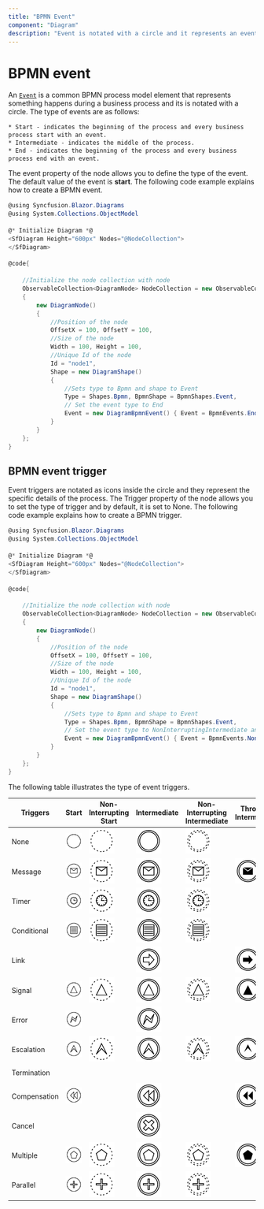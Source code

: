 ```yaml
---
title: "BPMN Event"
component: "Diagram"
description: "Event is notated with a circle and it represents an event in a business process"
---
```


# BPMN event

An [`Event`](https://help.syncfusion.com/cr/blazor/Syncfusion.Blazor~Syncfusion.Blazor.Diagrams.DiagramBpmnEvent~Event.html) is a common BPMN process model element that represents something happens during a business process and its is notated with a circle. The type of events are as follows:

    * Start - indicates the beginning of the process and every business process start with an event.
    * Intermediate - indicates the middle of the process.
    * End - indicates the beginning of the process and every business process end with an event.

The event property of the node allows you to define the type of the event. The default value of the event is **start**. The following code example explains how to create a BPMN event.

```csharp
@using Syncfusion.Blazor.Diagrams
@using System.Collections.ObjectModel

@* Initialize Diagram *@
<SfDiagram Height="600px" Nodes="@NodeCollection">
</SfDiagram>

@code{

    //Initialize the node collection with node
    ObservableCollection<DiagramNode> NodeCollection = new ObservableCollection<DiagramNode>()
    {
        new DiagramNode()
        {
            //Position of the node
            OffsetX = 100, OffsetY = 100,
            //Size of the node
            Width = 100, Height = 100,
            //Unique Id of the node
            Id = "node1",
            Shape = new DiagramShape()
            {
                //Sets type to Bpmn and shape to Event
                Type = Shapes.Bpmn, BpmnShape = BpmnShapes.Event,
                // Set the event type to End
                Event = new DiagramBpmnEvent() { Event = BpmnEvents.End }
            }
        }
    };
}
```

## BPMN event trigger

Event triggers are notated as icons inside the circle and they represent the specific details of the process. The Trigger property of the node allows you to set the type of trigger and by default, it is set to None. The following code example explains how to create a BPMN trigger.

```csharp
@using Syncfusion.Blazor.Diagrams
@using System.Collections.ObjectModel

@* Initialize Diagram *@
<SfDiagram Height="600px" Nodes="@NodeCollection">
</SfDiagram>

@code{

    //Initialize the node collection with node
    ObservableCollection<DiagramNode> NodeCollection = new ObservableCollection<DiagramNode>()
    {
        new DiagramNode()
        {
            //Position of the node
            OffsetX = 100, OffsetY = 100,
            //Size of the node
            Width = 100, Height = 100,
            //Unique Id of the node
            Id = "node1",
            Shape = new DiagramShape()
            {
                //Sets type to Bpmn and shape to Event
                Type = Shapes.Bpmn, BpmnShape = BpmnShapes.Event,
                // Set the event type to NonInterruptingIntermediate and set the trigger as message
                Event = new DiagramBpmnEvent() { Event = BpmnEvents.NonInterruptingIntermediate, Trigger = BpmnTriggers.Message }
            }
        }
    };
}
```

The following table illustrates the type of event triggers.

| Triggers | Start | Non-Interrupting Start | Intermediate | Non-Interrupting Intermediate | Throwing Intermediate | End |
| -------- | -------- | -------- | -------- | -------- | -------- | -------- |
| None | ![None Trigger Start event BPMN Shape](../images/None1.png)  | ![None Trigger Interupting event BPMN Shape](../images/None2.png) | ![None Trigger Intermediate event  BPMN Shape](../images/None3.png) | ![None Trigger NonInteruptingIntermediate BPMNShape](../images/None4.png) | | ![None Trigger End event  event  BPMNShape](../images/None5.png) |
| Message | ![Message Trigger Start Event BPMN Shape](../images/Message1.png) | ![Message Trigger NonInterupting Event BPMN Shape](../images/Message2.png) | ![Message Trigger Intermediate Event BPMN Shape](../images/Message3.png) | ![Message Trigger NonInteruptingIntermediate Event BPMN Shape](../images/Message4.png) |![Message Trigger ThrowingIntermediate Event BPMNShape](../images/Message5.png) | ![Message Trigger End Event BPMN EndShape](../images/Message6.png) |
| Timer | ![Timer Trigger Start Event BPMNShape](../images/Timer1.png) | ![Timer Trigger NonInterupting Event BPMN Shape](../images/Timer2.png) | ![Timer Trigger Intermediate Event BPMN Shape](../images/Timer3.png)|![Timer Trigger NonInteruptingIntermediate  Event BPMN Shape](../images/Timer4.png) | | |
| Conditional | ![Conditional Trigger Start BPMN Shape](../images/Conditional1.png) | ![Conditional Trigger NonInterupting BPMN Shape](../images/Conditional2.png) | ![Conditional Trigger Intermediate BPMN Shape](../images/Conditional3.png) |![Conditional Trigger NonInteruptingIntermediateBPMNShape](../images/Conditional4.png) | | |
| Link | | |![Link Trigger Intermediate Event BPMNShape](../images/Link1.png) | | ![Link Trigger ThrowingIntermediate  Event BPMN Shape](../images/Link2.png) | |
| Signal | ![Signal Trigger Start Event BPMN Shape](../images/Signal1.png) | ![Signal Trigger NonInterrupting Event BPMN Shape](../images/Signal2.png) | ![Signal Trigger Intermediate Event BPMN Shape](../images/Signal3.png) | ![Signal Trigger NonInterrupting Event BPMN Shape](../images/Signal4.png) | ![SignalThrowing Trigger Intermediate  Event BPMN Shape](../images/Signal5.png) | ![Signal Trigger End Event BPMN Shape](../images/Signal6.png) |
| Error | ![Error Trigger Start Event BPMN Shape](../images/Error1.png) | | ![Error Trigger Intermediate Event BPMN Shape](../images/Error2.png) | | | ![Error Trigger End Event BPMN Shape](../images/Error3.png)|
| Escalation | ![Escalation Trigger Start Event BPMN Shape](../images/Esclation1.png) | ![Escalation  Trigger  Non-Interrupting  Event BPMN Shape](../images/Esclation2.png) | ![Escalation  Trigger  Intermediate  Event BPMN Shape](../images/Esclation3.png) | ![Escalation  Trigger Non-Interrupting  Event BPMN Shape](../images/Esclation4.png)| ![Escalation  Trigger  Throwing Intermediate Event  BPMN Shape](../images/Esclation5.png) |  ![Escalation  Trigger  End Event BPMN Shape](../images/Esclation6.png)|
| Termination | | | | | | ![Termination Trigger End  Event BPMN Shape](../images/Termination1.png)|
| Compensation |![Compensation  Trigger Start Event  BPMN Shape](../images/Compensation1.png)  | | ![Compensation Trigger Intermediate  Event BPMN Shape](../images/Compensation2.png) | | ![Compensation  Trigger  Throwing Intermediate Event  BPMN Shape](../images/Compensation3.png) |![Compensation  Trigger End BPMN  Event Shape](../images/Compensation4.png) |
| Cancel | | | ![Cancel Trigger Intermediate  Event BPMN Shape](../images/Cancel1.png) | | | ![Cancel Trigger End  Event BPMN Shape](../images/Cancel2.png) |
| Multiple | ![Multiple Trigger Start  Event BPMN Shape](../images/Multiple1.png) | ![Multiple Trigger Non-Interrupting  Event BPMN Shape](../images/Multiple2.png)  | ![Multiple Trigger Intermediate BPMN Shape](../images/Multiple3.png) | ![Multiple Trigger Non-Interrupting Event BPMN Shape](../images/Multiple4.png) | ![Multiple Trigger  Throwing Intermediate  Event BPMN Shape](../images/Multiple5.png)  | ![Multiple Trigger End Event  BPMN Shape](../images/Multiple6.png) |
| Parallel | ![Parallel Trigger Start  Event BPMN Shape](../images/Parallel1.png) | ![Parallel Trigger Non-Interrupting Event  BPMN Shape](../images/Parallel2.png) | ![Parallel Trigger Intermediate  Event BPMN Shape](../images/Parallel3.png) | ![Parallel Trigger End Event  BPMN Shape](../images/Parallel4.png) | | |
